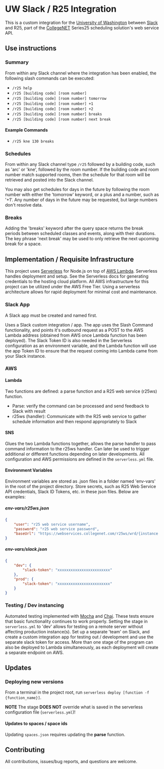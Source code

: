 # UW Slack / R25 Integration

This is a custom integration for the [University of Washington](https://www.washington.edu/) between [Slack](https://slack.com/) and R25, part of the [CollegeNET](https://corp.collegenet.com/products/scheduling/scheduling.html) Series25 scheduling solution's web service API.

## Use instructions

### Summary

From within any Slack channel where the integration has been enabled, the following slash commands can be executed:

- `/r25 help`
- `/r25 [building code] [room number]`
- `/r25 [building code] [room number] tomorrow`
- `/r25 [building code] [room number] +1`
- `/r25 [building code] [room number] +2`
- `/r25 [building code] [room number] breaks`
- `/r25 [building code] [room number] next break`

#### Example Commands

- `/r25 kne 130 breaks`

### Schedules

From within any Slack channel type `/r25` followed by a building code, such as 'arc' or 'kne', followed by the room number. If the building code and room number match supported rooms, then the schedule for that room will be retrieved and posted into the Slack channel.

You may also get schedules for days in the future by following the room number with either the 'tomorrow' keyword, or a plus and a number, such as '+1'. Any number of days in the future may be requested, but large numbers don't resolve data.

### Breaks

Adding the 'breaks' keyword after the query space returns the break periods between scheduled classes and events, along with their durations. The key phrase 'next break' may be used to only retrieve the next upcoming break for a space.

## Implementation / Requisite Infrastructure

This project uses [Serverless](https://serverless.com/) for Node.js on top of [AWS Lambda](https://aws.amazon.com/lambda/). Serverless handles deployment and setup. See the Serverless docs for generating credentials to the hosting cloud platform. All AWS infrastructure for this project can be utilized under the AWS Free Tier. Using a serverless architecture allows for rapid deployment for minimal cost and maintenance.

### Slack App

A Slack app must be created and named first.

Uses a Slack custom integration / app. The app uses the Slash Command functionality, and points it's outbound request as a POST to the AWS Lambda address (obtained from AWS once Lambda function has been deployed). The Slack Token ID is also needed in the Serverless configuration as an environment variable, and the Lambda function will use the app Token ID to ensure that the request coming into Lambda came from your Slack instance.

### AWS

#### Lambda

Two functions are defined: a parse function and a R25 web service (r25ws) function.

- Parse: verify the command can be processed and send feedback to Slack with result
- r25ws (handler): Communicate with the R25 web service to gather schedule information and then respond appropriately to Slack

#### SNS

Glues the two Lambda functions together, allows the parse handler to pass command information to the r25ws handler. Can later be used to trigger additional or different functions depending on later developments. All configuration and AWS permissions are defined in the `serverless.yml` file.

#### Environment Variables

Environment variables are stored as .json files in a folder named 'env-vars' in the root of the project directory. Store secrets, such as R25 Web Service API credentials, Slack ID Tokens, etc. in these json files. Below are examples:

##### env-vars/r25ws.json

```json
{
    "user": "r25 web service username",
    "password": "r25 web service password",
    "baseUrl": "https://webservices.collegenet.com/r25ws/wrd/{instance name}/run/"
}
```

##### env-vars/slack.json

```json
{
    "dev": {
        "slack-token": "xxxxxxxxxxxxxxxxxxxxxxxx"
    },
    "prod": {
        "slack-token": "xxxxxxxxxxxxxxxxxxxxxxxx"
    }
}
```

### Testing / Dev instancing

Automated testing implemented with [Mocha](https://mochajs.org/) and [Chai](http://www.chaijs.com/). These tests ensure that basic functionality continues to work properly. Setting the stage in `serverless.yml` to 'dev' allows for testing on a remote server without affecting production instance(s). Set up a separate 'team' on Slack, and create a custom integration app for testing out / development and use the separate slack token for access. More than one stage of the program can also be deployed to Lambda simultaneously, as each deployment will create a separate endpoint on AWS.

## Updates

### Deploying new versions

From a terminal in the project root, run `serverless deploy [function -f {function_name}]`.

**NOTE** The stage **DOES NOT** override what is saved in the serverless configuration file (`serverless.yml`)!

#### Updates to spaces / space ids

Updating `spaces.json` requires updating the **parse** function.

## Contributing

All contributions, issues/bug reports, and questions are welcome.